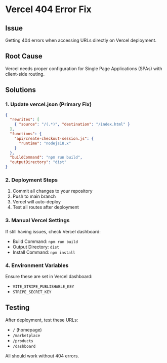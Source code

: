 # Vercel 404 Error Fix

## Issue
Getting 404 errors when accessing URLs directly on Vercel deployment.

## Root Cause
Vercel needs proper configuration for Single Page Applications (SPAs) with client-side routing.

## Solutions

### 1. Update vercel.json (Primary Fix)
```json
{
  "rewrites": [
    { "source": "/(.*)", "destination": "/index.html" }
  ],
  "functions": {
    "api/create-checkout-session.js": {
      "runtime": "nodejs18.x"
    }
  },
  "buildCommand": "npm run build",
  "outputDirectory": "dist"
}
```

### 2. Deployment Steps
1. Commit all changes to your repository
2. Push to main branch
3. Vercel will auto-deploy
4. Test all routes after deployment

### 3. Manual Vercel Settings
If still having issues, check Vercel dashboard:
- Build Command: `npm run build`
- Output Directory: `dist`
- Install Command: `npm install`

### 4. Environment Variables
Ensure these are set in Vercel dashboard:
- `VITE_STRIPE_PUBLISHABLE_KEY`
- `STRIPE_SECRET_KEY`

## Testing
After deployment, test these URLs:
- `/` (homepage)
- `/marketplace`
- `/products`
- `/dashboard`

All should work without 404 errors.